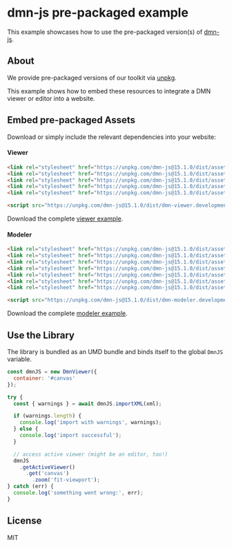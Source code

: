 # dmn-js pre-packaged example

This example showcases how to use the pre-packaged version(s) of [dmn-js](https://github.com/bpmn-io/dmn-js).


## About

We provide pre-packaged versions of our toolkit via [unpkg](https://unpkg.com/dmn-js/dist/).

This example shows how to embed these resources to integrate a DMN viewer or editor
into a website.


## Embed pre-packaged Assets

Download or simply include the relevant dependencies into your website:

#### Viewer

```html
<link rel="stylesheet" href="https://unpkg.com/dmn-js@15.1.0/dist/assets/dmn-js-drd.css">
<link rel="stylesheet" href="https://unpkg.com/dmn-js@15.1.0/dist/assets/dmn-js-decision-table.css">
<link rel="stylesheet" href="https://unpkg.com/dmn-js@15.1.0/dist/assets/dmn-js-literal-expression.css">
<link rel="stylesheet" href="https://unpkg.com/dmn-js@15.1.0/dist/assets/dmn-js-shared.css">
<link rel="stylesheet" href="https://unpkg.com/dmn-js@15.1.0/dist/assets/dmn-font/css/dmn.css">

<script src="https://unpkg.com/dmn-js@15.1.0/dist/dmn-viewer.development.js"></script>
```

Download the complete [viewer example](https://cdn.staticaly.com/gh/bpmn-io/dmn-js-examples/main/starter/viewer.html).

#### Modeler

```html
<link rel="stylesheet" href="https://unpkg.com/dmn-js@15.1.0/dist/assets/diagram-js.css">
<link rel="stylesheet" href="https://unpkg.com/dmn-js@15.1.0/dist/assets/dmn-js-shared.css">
<link rel="stylesheet" href="https://unpkg.com/dmn-js@15.1.0/dist/assets/dmn-js-drd.css">
<link rel="stylesheet" href="https://unpkg.com/dmn-js@15.1.0/dist/assets/dmn-js-decision-table.css">
<link rel="stylesheet" href="https://unpkg.com/dmn-js@15.1.0/dist/assets/dmn-js-decision-table-controls.css">
<link rel="stylesheet" href="https://unpkg.com/dmn-js@15.1.0/dist/assets/dmn-js-literal-expression.css">
<link rel="stylesheet" href="https://unpkg.com/dmn-js@15.1.0/dist/assets/dmn-font/css/dmn.css">

<script src="https://unpkg.com/dmn-js@15.1.0/dist/dmn-modeler.development.js"></script>
```

Download the complete [modeler example](https://cdn.staticaly.com/gh/bpmn-io/dmn-js-examples/main/starter/modeler.html).


## Use the Library

The library is bundled as an UMD bundle and binds itself to the global `DmnJS`
variable.

```javascript
const dmnJS = new DmnViewer({
  container: '#canvas'
});

try {
  const { warnings } = await dmnJS.importXML(xml);

  if (warnings.length) {
    console.log('import with warnings', warnings);
  } else {
    console.log('import successful');
  }

  // access active viewer (might be an editor, too!)
  dmnJS
    .getActiveViewer()
      .get('canvas')
        .zoom('fit-viewport');
} catch (err) {
  console.log('something went wrong:', err);
}
```

## License

MIT
